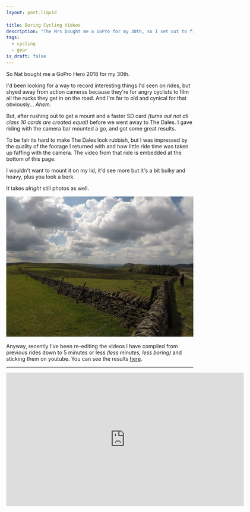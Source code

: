 ```yaml
---
layout: post.liquid

title: Boring Cycling Videos
description: "The Mrs bought me a GoPro for my 30th, so I set out to film the most uninteresting cycling videos possible."
tags:
  - cycling
  - gear
is_draft: false
---
```


So Nat bought me a GoPro Hero 2018 for my 30th.

I'd been looking for a way to record interesting things I'd seen on rides, but shyed away from action cameras because they're for angry cyclists to film all the rucks they get in on the road. And I'm far to old and cynical for that obviously... *Ahem*.

But, after rushing out to get a mount and a faster SD card *(turns out not all class 10 cards are created equal)* before we went away to The Dales. I gave riding with the camera bar mounted a go, and got some great results.

To be fair its hard to make The Dales look rubbish, but I was impressed by the quality of the footage I returned with and how little ride time was taken up faffing with the camera. The video from that ride is embedded at the bottom of this page.

I wouldn't want to mount it on my lid, it'd see more but it's a bit bulky and heavy, plus you look a berk. 

It takes *alright* still photos as well.

[![Gopro photo of Axe Edge, Derbyshire](/assets/img/axe_edge_gopro.png)](/assets/img/axe_edge_gopro_fs.png)

Anyway, recently I've been re-editing the videos I have compiled from previous rides down to 5 minutes or less *(less minutes, less boring)* and sticking them on youtube. You can see the results [here](https://www.youtube.com/channel/UCIBF_vjZRcAmMdVKIFFIXDg).

* * *

<iframe class="youtube" width="640" height="360" src="https://www.youtube.com/embed/HGpuFmBAqqQ" frameborder="0" allow="accelerometer; autoplay; encrypted-media; gyroscope; picture-in-picture" allowfullscreen></iframe>
